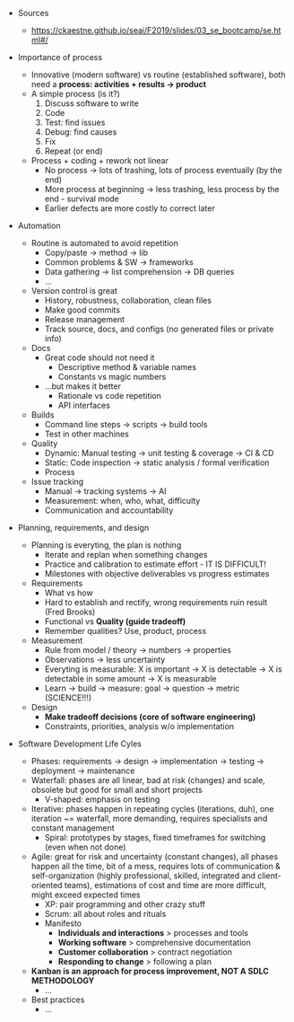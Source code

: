 - Sources
  - https://ckaestne.github.io/seai/F2019/slides/03_se_bootcamp/se.html#/

- Importance of process
  - Innovative (modern software) vs routine (established software), both need a **process: activities + results -> product**
  - A simple process (is it?)
    1. Discuss software to write
    2. Code
    3. Test: find issues
    4. Debug: find causes
    4. Fix
    5. Repeat (or end)
  - Process + coding + rework not linear
    - No process -> lots of trashing, lots of process eventually (by the end)
    - More process at beginning -> less trashing, less process by the end - survival mode
    - Earlier defects are more costly to correct later

- Automation
  - Routine is automated to avoid repetition
    - Copy/paste -> method -> lib
    - Common problems & SW -> frameworks
    - Data gathering -> list comprehension -> DB queries
    - ...
  - Version control is great
    - History, robustness, collaboration, clean files
    - Make good commits
    - Release management
    - Track source, docs, and configs (no generated files or private info)
  - Docs
    - Great code should not need it
      - Descriptive method & variable names
      - Constants vs magic numbers
    - ...but makes it better
      - Rationale vs code repetition
      - API interfaces
  - Builds
    - Command line steps -> scripts -> build tools
    - Test in other machines
  - Quality
    - Dynamic: Manual testing -> unit testing & coverage -> CI & CD
    - Static: Code inspection -> static analysis / formal verification
    - Process
  - Issue tracking
    - Manual -> tracking systems -> AI
    - Measurement: when, who, what, difficulty
    - Communication and accountability

- Planning, requirements, and design
  - Planning is everyting, the plan is nothing
    - Iterate and replan when something changes
    - Practice and calibration to estimate effort - IT IS DIFFICULT!
    - Milestones with objective deliverables vs progress estimates
  - Requirements
    - What vs how
    - Hard to establish and rectify, wrong requirements ruin result (Fred Brooks)
    - Functional vs **Quality (guide tradeoff)**
    - Remember qualities? Use, product, process
  - Measurement
    - Rule from model / theory -> numbers -> properties
    - Observations -> less uncertainty
    - Everyting is measurable: X is important -> X is detectable -> X is detectable in some amount -> X is measurable
    - Learn -> build -> measure: goal -> question -> metric (SCIENCE!!!)
  - Design
    - **Make tradeoff decisions (core of software engineering)**
    - Constraints, priorities, analysis w/o implementation

- Software Development Life Cyles
  - Phases: requirements -> design -> implementation -> testing -> deployment -> maintenance
  - Waterfall: phases are all linear, bad at risk (changes) and scale, obsolete but good for small and short projects
    - V-shaped: emphasis on testing
  - Iterative: phases happen in repeating cycles (iterations, duh), one iteration ~= waterfall, more demanding, requires specialists and constant management
    - Spiral: prototypes by stages, fixed timeframes for switching (even when not done)
  - Agile: great for risk and uncertainty (constant changes), all phases happen all the time, bit of a mess, requires lots of communication & self-organization (highly professional, skilled, integrated and client-oriented teams), estimations of cost and time are more difficult, might exceed expected times
    - XP: pair programming and other crazy stuff
    - Scrum: all about roles and rituals
    - Manifesto
      - **Individuals and interactions** > processes and tools
      - **Working software** > comprehensive documentation
      - **Customer collaboration** > contract negotiation
      - **Responding to change** > following a plan
  - **Kanban is an approach for process improvement, NOT A SDLC METHODOLOGY**
    - ...
  - Best practices
    - ...
